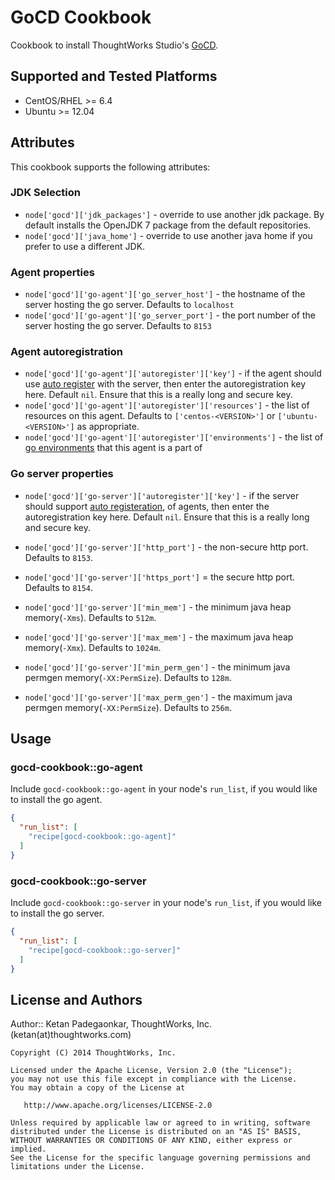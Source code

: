 # GoCD Cookbook

Cookbook to install ThoughtWorks Studio's [GoCD](https://go.cd).

## Supported and Tested Platforms

* CentOS/RHEL >= 6.4
* Ubuntu >= 12.04

## Attributes

This cookbook supports the following attributes:

### JDK Selection

* `node['gocd']['jdk_packages']` - override to use another jdk package. By default installs the OpenJDK 7 package from the default repositories.
* `node['gocd']['java_home']` - override to use another java home if you prefer to use a different JDK.

### Agent properties

* `node['gocd']['go-agent']['go_server_host']` - the hostname of the server hosting the go server. Defaults to `localhost`
* `node['gocd']['go-agent']['go_server_port']` - the port number of the server hosting the go server. Defaults to `8153`

### Agent autoregistration

* `node['gocd']['go-agent']['autoregister']['key']` - if the agent should use [auto register](http://www.go.cd/documentation/user/configuration/agent_auto_register.html) with the server, then enter the autoregistration key here. Default `nil`. Ensure that this is a really long and secure key.
* `node['gocd']['go-agent']['autoregister']['resources']` - the list of resources on this agent. Defaults to `['centos-<VERSION>']` or `['ubuntu-<VERSION>']` as appropriate.
* `node['gocd']['go-agent']['autoregister']['environments']` - the list of [go environments](http://www.go.cd/documentation/user/introduction/concepts_in_go.html#deployment-and-environments) that this agent is a part of

### Go server properties

* `node['gocd']['go-server']['autoregister']['key']` - if the server should support [auto registeration](http://www.go.cd/documentation/user/configuration/agent_auto_register.html), of agents, then enter the autoregistration key here. Default `nil`. Ensure that this is a really long and secure key.
* `node['gocd']['go-server']['http_port']` - the non-secure http port. Defaults to `8153`.
* `node['gocd']['go-server']['https_port']` = the secure http port. Defaults to `8154`.

* `node['gocd']['go-server']['min_mem']` - the minimum java heap memory(`-Xms`). Defaults to `512m`.
* `node['gocd']['go-server']['max_mem']` - the maximum java heap memory(`-Xmx`). Defaults to `1024m`.
* `node['gocd']['go-server']['min_perm_gen']` - the minimum java permgen memory(`-XX:PermSize`). Defaults to `128m`.
* `node['gocd']['go-server']['max_perm_gen']` - the maximum java permgen memory(`-XX:PermSize`). Defaults to `256m`.

## Usage

### gocd-cookbook::go-agent

Include `gocd-cookbook::go-agent` in your node's `run_list`, if you would like to install the go agent.

```json
{
  "run_list": [
    "recipe[gocd-cookbook::go-agent]"
  ]
}
```

### gocd-cookbook::go-server

Include `gocd-cookbook::go-server` in your node's `run_list`, if you would like to install the go server.

```json
{
  "run_list": [
    "recipe[gocd-cookbook::go-server]"
  ]
}
```

## License and Authors

Author:: Ketan Padegaonkar, ThoughtWorks, Inc. (ketan(at)thoughtworks.com)

```text
Copyright (C) 2014 ThoughtWorks, Inc.

Licensed under the Apache License, Version 2.0 (the "License");
you may not use this file except in compliance with the License.
You may obtain a copy of the License at

   http://www.apache.org/licenses/LICENSE-2.0

Unless required by applicable law or agreed to in writing, software
distributed under the License is distributed on an "AS IS" BASIS,
WITHOUT WARRANTIES OR CONDITIONS OF ANY KIND, either express or implied.
See the License for the specific language governing permissions and
limitations under the License.
```
